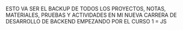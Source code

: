 ESTO VA  SER EL BACKUP DE TODOS LOS PROYECTOS, NOTAS, MATERIALES, PRUEBAS Y ACTIVIDADES EN MI NUEVA CARRERA DE DESARROLLO DE BACKEND EMPEZANDO POR EL CURSO 1 = JS
